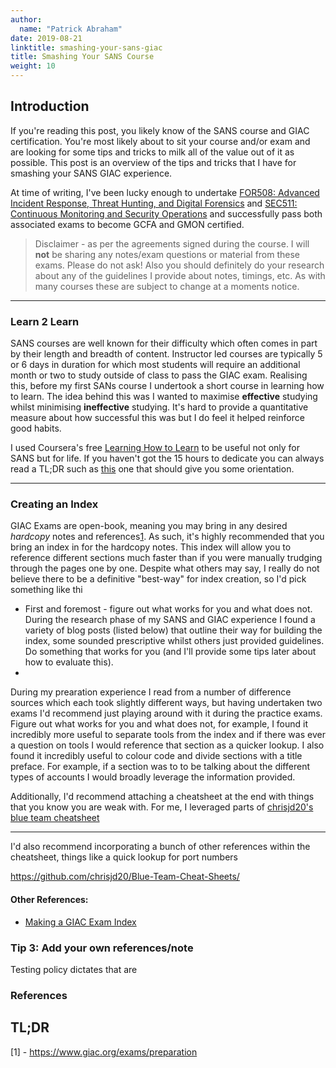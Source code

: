 ```yaml
---
author:
  name: "Patrick Abraham"
date: 2019-08-21
linktitle: smashing-your-sans-giac 
title: Smashing Your SANS Course
weight: 10
---
```


## Introduction
If you're reading this post, you likely know of the SANS course and GIAC certification.  You're most likely about to sit your course and/or exam and are looking for some tips and tricks to milk all of the value out of it as possible.  This post is an overview of the tips and tricks that I have for smashing your SANS GIAC experience. 

At time of writing, I've been lucky enough to undertake [FOR508: Advanced Incident Response, Threat Hunting, and Digital Forensics](https://www.sans.org/cyber-security-courses/advanced-incident-response-threat-hunting-training/) and [SEC511: Continuous Monitoring and Security Operations](https://www.sans.org/cyber-security-courses/continuous-monitoring-security-operations/) and successfully pass both associated exams to become GCFA and GMON certified.

>Disclaimer - as per the agreements signed during the course.  I will **not** be sharing any notes/exam questions or material from these exams.  Please do not ask!  Also you should definitely do your research about any of the guidelines I provide about notes, timings, etc.  As with many courses these are subject to change at a moments notice. 

---

### Learn 2 Learn
SANS courses are well known for their difficulty which often comes in part by their length and breadth of content.  Instructor led courses are typically 5 or 6 days in duration for which most students will require an additional month or two to study outside of class to pass the GIAC exam.  Realising this, before my first SANs course I undertook a short course in learning how to learn.  The idea behind this was I wanted to maximise **effective** studying whilst minimising **ineffective** studying.  It's hard to provide a quantitative measure about how successful this was but I do feel it helped reinforce good habits.

I used Coursera's free [Learning How to Learn](https://www.coursera.org/learn/learning-how-to-learn) to be useful not only for SANS but for life.  If you haven't got the 15 hours to dedicate you can always read a TL;DR such as [this](https://medium.com/learn-love-code/learnings-from-learning-how-to-learn-19d149920dc4) one that should give you some orientation. 

----

### Creating an Index
GIAC Exams are open-book, meaning you may bring in any desired *hardcopy* notes and references[1](https://www.giac.org/exams/preparation).  As such, it's highly recommended that you bring an index in for the hardcopy notes.  This index will allow you to reference different sections much faster than if you were manually trudging through the pages one by one.  Despite what others may say, I really do not believe there to be a definitive "best-way" for index creation, so I'd pick something like thi



* First and foremost - figure out what works for you and what does not.  During the research phase of my SANS and GIAC experience I found a variety of blog posts (listed below) that outline their way for building the index, some sounded prescriptive whilst others just provided guidelines.  Do something that works for you (and I'll provide some tips later about how to evaluate this).
* 

During my prearation experience I read from a number of difference sources which each took slightly different ways, but having undertaken two exams I'd recommend just playing around with it during the practice exams.  Figure out what works for you and what does not, for example, I found it incredibly more useful to separate tools from the index and if there was ever a question on tools I would reference that section as a quicker lookup.  I also found it incredibly useful to colour code and divide sections with a title preface.  For example, if a section was to to be talking about the different types of accounts I would broadly leverage the information provided.


Additionally, I'd recommend attaching a cheatsheet at the end with things that you know you are weak with.  For me, I leveraged parts of [chrisjd20's blue team cheatsheet](https://github.com/chrisjd20/Blue-Team-Cheat-Sheets/) 

---

I'd also recommend incorporating a bunch of other references within the cheatsheet, things like a quick lookup for port numbers 



https://github.com/chrisjd20/Blue-Team-Cheat-Sheets/

#### Other References:
* [Making a GIAC Exam Index](https://br0nw3n.com/2018/10/making-a-giac-exam-index/)



### Tip 3: Add your own references/note
Testing policy dictates that are




### References


## TL;DR

[1] - https://www.giac.org/exams/preparation